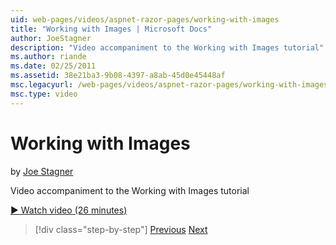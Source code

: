 ```yaml
---
uid: web-pages/videos/aspnet-razor-pages/working-with-images
title: "Working with Images | Microsoft Docs"
author: JoeStagner
description: "Video accompaniment to the Working with Images tutorial"
ms.author: riande
ms.date: 02/25/2011
ms.assetid: 38e21ba3-9b08-4397-a8ab-45d0e45448af
msc.legacyurl: /web-pages/videos/aspnet-razor-pages/working-with-images
msc.type: video
---
```

Working with Images
====================
by [Joe Stagner](https://github.com/JoeStagner)

Video accompaniment to the Working with Images tutorial

[&#9654; Watch video (26 minutes)](https://channel9.msdn.com/Blogs/ASP-NET-Site-Videos/working-with-images)

> [!div class="step-by-step"]
> [Previous](working-with-files.md)
> [Next](working-with-video.md)
